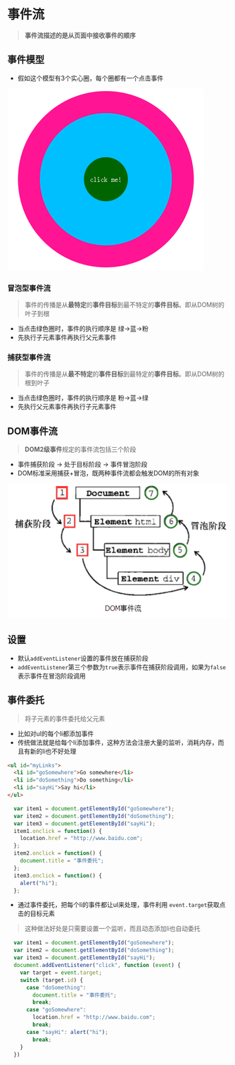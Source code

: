 # 事件流

> **事件流描述的是从页面中接收事件的顺序**

## 事件模型

-   假如这个模型有3个实心圈，每个圈都有一个点击事件

![](file/image__YuUn_eeMs.png)

### **冒泡型事件流**

> 事件的传播是从**最特定**的**事件目标**到最不特定的**事件目标**。即从DOM树的叶子到根

-   当点击绿色圈时，事件的执行顺序是 绿→蓝→粉
-   先执行子元素事件再执行父元素事件

### **捕获型事件流**

> 事件的传播是从**最不特定**的**事件目标**到最特定的**事件目标**。即从DOM树的根到叶子

-   当点击绿色圈时，事件的执行顺序是 粉→蓝→绿
-   先执行父元素事件再执行子元素事件

## DOM事件流

> **DOM2级事件**规定的事件流包括三个阶段

-   事件捕获阶段 → 处于目标阶段 → 事件冒泡阶段
-   DOM标准采用捕获+冒泡，既两种事件流都会触发DOM的所有对象

![](file/image_DY7HcFTS9B.png)

## 设置

-   默认`addEventListener`设置的事件放在捕获阶段
-   `addEventListener`第三个参数为`true`表示事件在捕获阶段调用，如果为`false`表示事件在冒泡阶段调用

## 事件委托

> 将子元素的事件委托给父元素

-   比如对ul的每个li都添加事件
-   传统做法就是给每个li添加事件，这种方法会注册大量的监听，消耗内存，而且有新的li也不好处理

```html
<ul id="myLinks">
  <li id="goSomewhere">Go somewhere</li>
  <li id="doSomething">Do something</li>
  <li id="sayHi">Say hi</li>
</ul>
```

```javascript
  var item1 = document.getElementById("goSomewhere");
  var item2 = document.getElementById("doSomething");
  var item3 = document.getElementById("sayHi");
  item1.onclick = function() {
    location.href = "http://www.baidu.com";
  };
  item2.onclick = function() {
    document.title = "事件委托";
  };
  item3.onclick = function() {
    alert("hi");
  };
```

-   通过事件委托，把每个li的事件都让ul来处理，事件利用 `event.target`获取点击的目标元素

> 这种做法好处是只需要设置一个监听，而且动态添加li也自动委托

```javascript
  var item1 = document.getElementById("goSomewhere");
  var item2 = document.getElementById("doSomething");
  var item3 = document.getElementById("sayHi");
  document.addEventListener("click", function (event) {
    var target = event.target;
    switch (target.id) {
      case "doSomething":
        document.title = "事件委托";
        break;
      case "goSomewhere":
        location.href = "http://www.baidu.com";
        break;
      case "sayHi": alert("hi");
        break;
    }
  })
```
